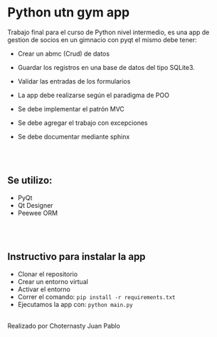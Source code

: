 # Python utn gym app
Trabajo final para el curso de Python nivel intermedio, 
es una app de gestion de socios en un gimnacio con pyqt el mismo debe tener:

- Crear un abmc (Crud) de datos

- Guardar los registros en una base de datos del tipo SQLite3.

- Validar las entradas de los formularios

- La app debe realizarse según el paradigma de POO

- Se debe implementar el patrón MVC

- Se debe agregar el trabajo con excepciones

- Se debe documentar mediante sphinx 

<br/>
<br/>

## Se utilizo:
- PyQt
- Qt Designer
- Peewee ORM

<br/>
<br/>

## Instructivo para instalar la app

- Clonar el repositorio
- Crear un entorno virtual
- Activar el entorno
- Correr el comando: `pip install -r requirements.txt`
- Ejecutamos la app con: `python main.py`

<br />
Realizado por Choternasty Juan Pablo